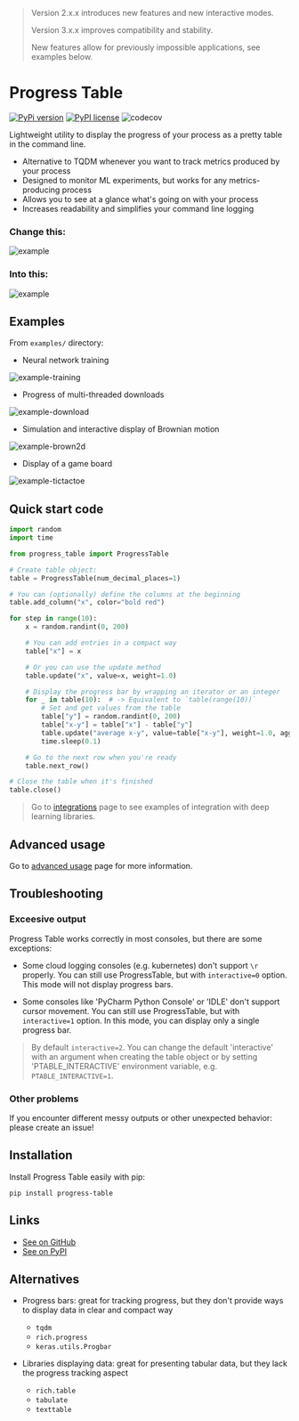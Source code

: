 > Version 2.x.x introduces new features and new interactive modes.
>
> Version 3.x.x improves compatibility and stability.
>
> New features allow for previously impossible applications, see examples below.

# Progress Table

[![PyPi version](https://img.shields.io/badge/dynamic/json?label=latest&query=info.version&url=https%3A%2F%2Fpypi.org%2Fpypi%2Fprogress-table%2Fjson)](https://pypi.org/project/progress-table)
[![PyPI license](https://img.shields.io/badge/dynamic/json?label=license&query=info.license&url=https%3A%2F%2Fpypi.org%2Fpypi%2Fprogress-table%2Fjson)](https://github.com/sjmikler/progress-table/blob/main/LICENSE.txt)
![codecov](https://codecov.io/gh/sjmikler/progress-table/branch/main/graph/badge.svg)

Lightweight utility to display the progress of your process as a pretty table in the command line.

* Alternative to TQDM whenever you want to track metrics produced by your process
* Designed to monitor ML experiments, but works for any metrics-producing process
* Allows you to see at a glance what's going on with your process
* Increases readability and simplifies your command line logging

### Change this:

![example](images/progress-before3.gif)

### Into this:

![example](images/progress-after4.gif)

## Examples

From `examples/` directory:

* Neural network training

![example-training](images/examples-training.gif)

* Progress of multi-threaded downloads

![example-download](images/examples-download.gif)

* Simulation and interactive display of Brownian motion

![example-brown2d](images/examples-brown2d.gif)

* Display of a game board

![example-tictactoe](images/examples-tictactoe.gif)

## Quick start code

```python
import random
import time

from progress_table import ProgressTable

# Create table object:
table = ProgressTable(num_decimal_places=1)

# You can (optionally) define the columns at the beginning
table.add_column("x", color="bold red")

for step in range(10):
    x = random.randint(0, 200)

    # You can add entries in a compact way
    table["x"] = x

    # Or you can use the update method
    table.update("x", value=x, weight=1.0)

    # Display the progress bar by wrapping an iterator or an integer
    for _ in table(10):  # -> Equivalent to `table(range(10))`
        # Set and get values from the table
        table["y"] = random.randint(0, 200)
        table["x-y"] = table["x"] - table["y"]
        table.update("average x-y", value=table["x-y"], weight=1.0, aggregate="mean")
        time.sleep(0.1)

    # Go to the next row when you're ready
    table.next_row()

# Close the table when it's finished
table.close()

```

> Go to [integrations](docs/integrations.md)
> page to see examples of integration with deep learning libraries.

## Advanced usage

Go to [advanced usage](docs/advanced-usage.md) page for more information.

## Troubleshooting

### Exceesive output

Progress Table works correctly in most consoles, but there are some exceptions:

* Some cloud logging consoles (e.g. kubernetes) don't support `\r` properly. You can still use ProgressTable, but with `interactive=0` option. This mode will not display progress bars.

* Some consoles like 'PyCharm Python Console' or 'IDLE' don't support cursor movement. You can still use ProgressTable, but with `interactive=1` option. In this mode, you can display only a single progress bar.

> By default `interactive=2`. You can change the default 'interactive' with an argument when creating the table object or by setting 'PTABLE_INTERACTIVE' environment variable, e.g. `PTABLE_INTERACTIVE=1`.

### Other problems

If you encounter different messy outputs or other unexpected behavior: please create an issue!

## Installation

Install Progress Table easily with pip:

```
pip install progress-table
```

## Links

* [See on GitHub](https://github.com/gahaalt/progress-table)
* [See on PyPI](https://pypi.org/project/progress-table)

## Alternatives

* Progress bars: great for tracking progress, but they don't provide ways to display data in clear and compact way
    * `tqdm`
    * `rich.progress`
    * `keras.utils.Progbar`

* Libraries displaying data: great for presenting tabular data, but they lack the progress tracking aspect
    * `rich.table`
    * `tabulate`
    * `texttable`
